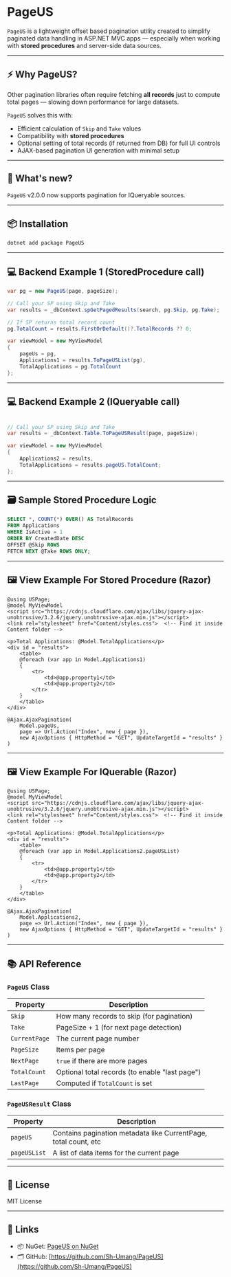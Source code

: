 # PageUS

`PageUS` is a lightweight offset based pagination utility created to simplify paginated data handling in ASP.NET MVC apps — especially when working with **stored procedures** and server-side data sources.

---

## ⚡ Why PageUS?

Other pagination libraries often require fetching **all records** just to compute total pages — slowing down performance for large datasets.

`PageUS` solves this with:

- Efficient calculation of `Skip` and `Take` values
- Compatibility with **stored procedures**
- Optional setting of total records (if returned from DB) for full UI controls
- AJAX-based pagination UI generation with minimal setup

---

## 🔄 What's new?

`PageUS` v2.0.0 now supports pagination for IQueryable sources.

---

## 📦 Installation

```bash
dotnet add package PageUS
```

---

## 💻 Backend Example 1 (StoredProcedure call)

```csharp
var pg = new PageUS(page, pageSize);

// Call your SP using Skip and Take
var results = _dbContext.spGetPagedResults(search, pg.Skip, pg.Take);

// If SP returns total record count
pg.TotalCount = results.FirstOrDefault()?.TotalRecords ?? 0;

var viewModel = new MyViewModel
{
    pageUs = pg,
    Applications1 = results.ToPageUSList(pg),
    TotalApplications = pg.TotalCount
};
```

---

## 💻 Backend Example 2 (IQueryable call)

```csharp

// Call your SP using Skip and Take
var results = _dbContext.Table.ToPageUSResult(page, pageSize);

var viewModel = new MyViewModel
{
    Applications2 = results,
    TotalApplications = results.pageUS.TotalCount;
};

```

---

## 🗃️ Sample Stored Procedure Logic

```sql
SELECT *, COUNT(*) OVER() AS TotalRecords
FROM Applications
WHERE IsActive = 1
ORDER BY CreatedDate DESC
OFFSET @Skip ROWS
FETCH NEXT @Take ROWS ONLY;
```

---

## 🖼 View Example For Stored Procedure (Razor)

```cshtml
@using USPage;
@model MyViewModel
<script src="https://cdnjs.cloudflare.com/ajax/libs/jquery-ajax-unobtrusive/3.2.6/jquery.unobtrusive-ajax.min.js"></script>
<link rel="stylesheet" href="Content/styles.css">  <!-- Find it inside Content folder -->

<p>Total Applications: @Model.TotalApplications</p>
<div id = "results">
    <table>
    @foreach (var app in Model.Applications1)
    {
        <tr>
            <td>@app.property1</td>
            <td>@app.property2</td>
        </tr>
    }
    </table>
</div>

@Ajax.AjaxPagination(
    Model.pageUs,
    page => Url.Action("Index", new { page }),
    new AjaxOptions { HttpMethod = "GET", UpdateTargetId = "results" }
)
```

---

## 🖼 View Example For IQuerable (Razor)

```cshtml
@using USPage;
@model MyViewModel
<script src="https://cdnjs.cloudflare.com/ajax/libs/jquery-ajax-unobtrusive/3.2.6/jquery.unobtrusive-ajax.min.js"></script>
<link rel="stylesheet" href="Content/styles.css">  <!-- Find it inside Content folder -->

<p>Total Applications: @Model.TotalApplications</p>
<div id = "results">
    <table>
    @foreach (var app in Model.Applications2.pageUSList)
    {
        <tr>
            <td>@app.property1</td>
            <td>@app.property2</td>
        </tr>
    }
    </table>
</div>

@Ajax.AjaxPagination(
    Model.Applications2,
    page => Url.Action("Index", new { page }),
    new AjaxOptions { HttpMethod = "GET", UpdateTargetId = "results" }
)
```

---

## 📚 API Reference

### `PageUS` Class

| Property      | Description                                    |
| ------------- | ---------------------------------------------- |
| `Skip`        | How many records to skip (for pagination)      |
| `Take`        | PageSize + 1 (for next page detection)         |
| `CurrentPage` | The current page number                        |
| `PageSize`    | Items per page                                 |
| `NextPage`    | `true` if there are more pages                 |
| `TotalCount`  | Optional total records (to enable "last page") |
| `LastPage`    | Computed if `TotalCount` is set                |

### `PageUSResult` Class

| Property     | Description                                                     |
| ------------ | --------------------------------------------------------------- |
| `pageUS`     | Contains pagination metadata like CurrentPage, total count, etc |
| `pageUSList` | A list of data items for the current page                       |

---

## 📄 License

MIT License

---

## 🔗 Links

- 📦 NuGet: [PageUS on NuGet](https://www.nuget.org/packages/PageUS)
- 🗂 GitHub: [https://github.com/Sh-Umang/PageUS](https://github.com/Sh-Umang/PageUS)

